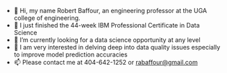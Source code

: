 - 👋 Hi, my name Robert Baffour, an engineering professor at the UGA college of engineering.  
- 👀 I just finished the 44-week IBM Professional Certificate in Data Science
- 🌱 I’m currently looking for a data science opportunity at any level
- 💞️ I am very interested in delving deep into data quality issues especially to improve model prediction accuracies
- 📫 Please contact me at 404-642-1252 or rabaffour@gmail.com
